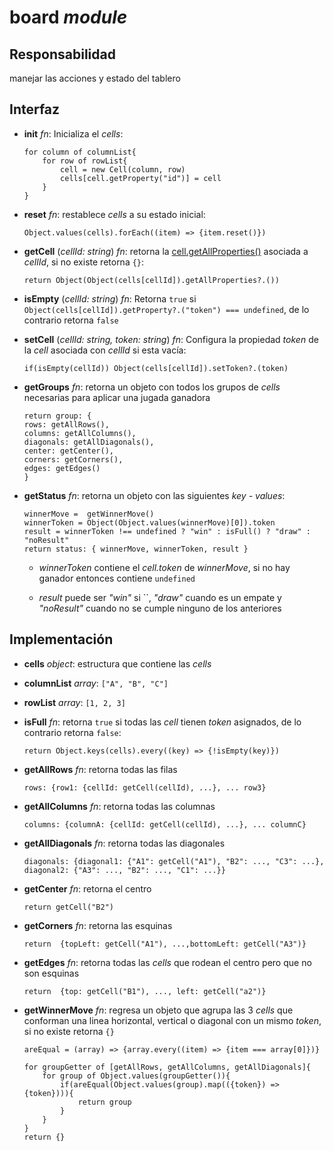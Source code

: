 # board _module_

## Responsabilidad

manejar las acciones y estado del tablero

## Interfaz

-   **init** _fn_: Inicializa el _cells_:

    ```
    for column of columnList{
        for row of rowList{
            cell = new Cell(column, row)
            cells[cell.getProperty("id")] = cell
        }
    }
    ```

-   **reset** _fn_: restablece _cells_ a su estado inicial:

    ```
    Object.values(cells).forEach((item) => {item.reset()})
    ```

-   **getCell** (_cellId: string_) _fn_: retorna la [cell.getAllProperties()](./Cell.md#interfaz) asociada a _cellId_, si no existe retorna `{}`:

    ```
    return Object(Object(cells[cellId]).getAllProperties?.())
    ```

-   **isEmpty** (_cellId: string_) _fn_: Retorna `true` si `Object(cells[cellId]).getProperty?.("token") === undefined`, de lo contrario retorna `false`

-   **setCell** (_cellId: string, token: string_) _fn_: Configura la propiedad _token_ de la _cell_ asociada con _cellId_ si esta vacía:

    ```
    if(isEmpty(cellId)) Object(cells[cellId]).setToken?.(token)
    ```

-   **getGroups** _fn_: retorna un objeto con todos los grupos de _cells_ necesarias para aplicar una jugada ganadora

    ```
    return group: {
    rows: getAllRows(),
    columns: getAllColumns(),
    diagonals: getAllDiagonals(),
    center: getCenter(),
    corners: getCorners(),
    edges: getEdges()
    }
    ```

-   **getStatus** _fn_: retorna un objeto con las siguientes _key - values_:

    ```
    winnerMove =  getWinnerMove()
    winnerToken = Object(Object.values(winnerMove)[0]).token
    result = winnerToken !== undefined ? "win" : isFull() ? "draw" : "noResult"
    return status: { winnerMove, winnerToken, result }
    ```

    -   _winnerToken_ contiene el _cell.token_ de _winnerMove_, si no hay ganador entonces contiene `undefined`

    -   _result_ puede ser _"win"_ si ``, _"draw"_ cuando es un empate y _"noResult"_ cuando no se cumple ninguno de los anteriores

## Implementación

-   **cells** _object_: estructura que contiene las _cells_

-   **columnList** _array_: `["A", "B", "C"]`

-   **rowList** _array_: `[1, 2, 3]`

-   **isFull** _fn_: retorna `true` si todas las _cell_ tienen _token_ asignados, de lo contrario retorna `false`:

    ```
    return Object.keys(cells).every((key) => {!isEmpty(key)})
    ```

-   **getAllRows** _fn_: retorna todas las filas

    ```
    rows: {row1: {cellId: getCell(cellId), ...}, ... row3}
    ```

-   **getAllColumns** _fn_: retorna todas las columnas

    ```
    columns: {columnA: {cellId: getCell(cellId), ...}, ... columnC}
    ```

-   **getAllDiagonals** _fn_: retorna todas las diagonales

    ```
    diagonals: {diagonal1: {"A1": getCell("A1"), "B2": ..., "C3": ...}, diagonal2: {"A3": ..., "B2": ..., "C1": ...}}
    ```

-   **getCenter** _fn_: retorna el centro

    ```
    return getCell("B2")
    ```

-   **getCorners** _fn_: retorna las esquinas

    ```
    return  {topLeft: getCell("A1"), ...,bottomLeft: getCell("A3")}
    ```

-   **getEdges** _fn_: retorna todas las _cells_ que rodean el centro pero que no son esquinas

    ```
    return  {top: getCell("B1"), ..., left: getCell("a2")}
    ```

-   **getWinnerMove** _fn_: regresa un objeto que agrupa las 3 _cells_ que conforman una linea horizontal, vertical o diagonal con un mismo _token_, si no existe retorna `{}`

    ```
    areEqual = (array) => {array.every((item) => {item === array[0]})}

    for groupGetter of [getAllRows, getAllColumns, getAllDiagonals]{
        for group of Object.values(groupGetter()){
            if(areEqual(Object.values(group).map(({token}) => {token}))){
                return group
            }
        }
    }
    return {}
    ```
